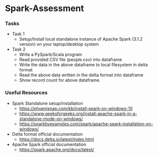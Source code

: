 # Spark-Assessment

### Tasks
- Task 1
  - Setup/Install local standalone instance of Apache Spark (3.1.2 version) on your
laptop/desktop system
- Task 2
  - Write a PySpark/Scala program
  - Read provided CSV file (people.csv) into dataframe
  - Write the data in the above dataframe to local filesystem in delta format
  - Read the above data written in the delta format into dataframe
  - Show record count for above dataframe.

### Useful Resources
- Spark Standalone setup/installation
  - https://phoenixnap.com/kb/install-spark-on-windows-10
  - https://www.geeksforgeeks.org/install-apache-spark-in-a-standalone-mode-on-windows/
  - https://sparkbyexamples.com/spark/apache-spark-installation-on-windows/
- Delta format official documentation
  - https://docs.delta.io/latest/index.html
- Apache Spark official documentation
  - https://spark.apache.org/docs/latest/
